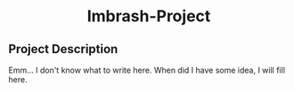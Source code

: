 <div align="center">
  <h1>Imbrash-Project</h1>
</div>

## Project Description
Emm... I don't know what to write here.
When did I have some idea, I will fill here.
